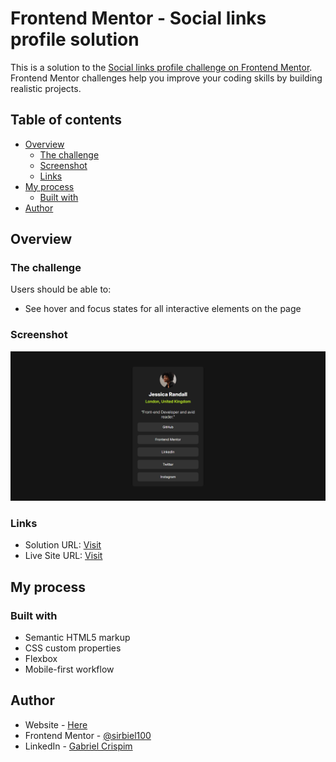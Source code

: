 # Frontend Mentor - Social links profile solution

This is a solution to the [Social links profile challenge on Frontend Mentor](https://www.frontendmentor.io/challenges/social-links-profile-UG32l9m6dQ). Frontend Mentor challenges help you improve your coding skills by building realistic projects. 

## Table of contents

- [Overview](#overview)
  - [The challenge](#the-challenge)
  - [Screenshot](#screenshot)
  - [Links](#links)
- [My process](#my-process)
  - [Built with](#built-with)
- [Author](#author)

## Overview

### The challenge

Users should be able to:

- See hover and focus states for all interactive elements on the page

### Screenshot

![](assets/challenge--27_preview.png)


### Links

- Solution URL: [Visit](https://www.frontendmentor.io/solutions/social-links-profile-html-and-css-o4luPc3pFg)
- Live Site URL: [Visit](https://sirbiel100.github.io/challenge--27/)

## My process

### Built with

- Semantic HTML5 markup
- CSS custom properties
- Flexbox
- Mobile-first workflow

## Author

- Website - [Here](https://gabriel-crispim-portfolio-sirbiel100.vercel.app/)
- Frontend Mentor - [@sirbiel100](https://www.frontendmentor.io/profile/sirbiel100)
- LinkedIn - [Gabriel Crispim](https://www.linkedin.com/in/gabrielrcrispim/)